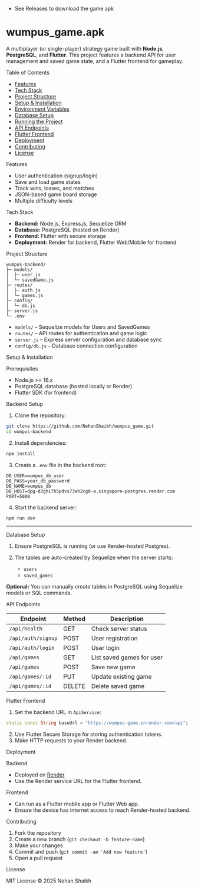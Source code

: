 * See Releases to download the game apk
# wumpus_game.apk

A multiplayer (or single-player) strategy game built with **Node.js**, **PostgreSQL**, and **Flutter**. This project features a backend API for user management and saved game state, and a Flutter frontend for gameplay.

Table of Contents

* [Features](#features)
* [Tech Stack](#tech-stack)
* [Project Structure](#project-structure)
* [Setup & Installation](#setup--installation)
* [Environment Variables](#environment-variables)
* [Database Setup](#database-setup)
* [Running the Project](#running-the-project)
* [API Endpoints](#api-endpoints)
* [Flutter Frontend](#flutter-frontend)
* [Deployment](#deployment)
* [Contributing](#contributing)
* [License](#license)

Features

* User authentication (signup/login)
* Save and load game states
* Track wins, losses, and matches
* JSON-based game board storage
* Multiple difficulty levels

Tech Stack

* **Backend:** Node.js, Express.js, Sequelize ORM
* **Database:** PostgreSQL (hosted on Render)
* **Frontend:** Flutter with secure storage
* **Deployment:** Render for backend, Flutter Web/Mobile for frontend

Project Structure

```
wumpus-backend/
├─ models/
│  ├─ user.js
│  └─ savedGame.js
├─ routes/
│  ├─ auth.js
│  └─ games.js
├─ config/
│  └─ db.js
├─ server.js
└─ .env
```

* `models/` – Sequelize models for Users and SavedGames
* `routes/` – API routes for authentication and game logic
* `server.js` – Express server configuration and database sync
* `config/db.js` – Database connection configuration

Setup & Installation

Prerequisites

* Node.js >= 16.x
* PostgreSQL database (hosted locally or Render)
* Flutter SDK (for frontend)

Backend Setup

1. Clone the repository:

```bash
git clone https://github.com/NehanShaikh/wumpus_game.git
cd wumpus-backend
```

2. Install dependencies:

```bash
npm install
```

3. Create a `.env` file in the backend root:

```env
DB_USER=wumpus_db_user
DB_PASS=your_db_password
DB_NAME=wumpus_db
DB_HOST=dpg-d3ghi7h5pdvs73eh2cg0-a.singapore-postgres.render.com
PORT=5000
```

4. Start the backend server:

```bash
npm run dev
```

---

Database Setup

1. Ensure PostgreSQL is running (or use Render-hosted Postgres).
2. The tables are auto-created by Sequelize when the server starts:

   * `users`
   * `saved_games`

**Optional:** You can manually create tables in PostgreSQL using Sequelize models or SQL commands.

API Endpoints

| Endpoint           | Method | Description               |
| ------------------ | ------ | ------------------------- |
| `/api/health`      | GET    | Check server status       |
| `/api/auth/signup` | POST   | User registration         |
| `/api/auth/login`  | POST   | User login                |
| `/api/games`       | GET    | List saved games for user |
| `/api/games`       | POST   | Save new game             |
| `/api/games/:id`   | PUT    | Update existing game      |
| `/api/games/:id`   | DELETE | Delete saved game         |

Flutter Frontend

1. Set the backend URL in `ApiService`:

```dart
static const String baseUrl = "https://wumpus-game.onrender.com/api";
```

2. Use Flutter Secure Storage for storing authentication tokens.
3. Make HTTP requests to your Render backend.

Deployment

Backend

* Deployed on [Render](https://render.com)
* Use the Render service URL for the Flutter frontend.

Frontend

* Can run as a Flutter mobile app or Flutter Web app.
* Ensure the device has internet access to reach Render-hosted backend.

Contributing

1. Fork the repository
2. Create a new branch (`git checkout -b feature-name`)
3. Make your changes
4. Commit and push (`git commit -am 'Add new feature'`)
5. Open a pull request

License

MIT License © 2025 Nehan Shaikh
